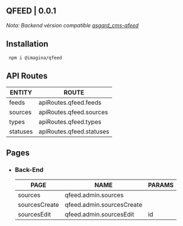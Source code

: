 ## QFEED  | 0.0.1

_Nota: Backend vérsion compatible [asgard_cms-qfeed](https://github.com/imagina/asgardcms-ifeed)_

## Installation

`` npm i @imagina/qfeed``

## API Routes

| ENTITY  | ROUTE |
| ------------- | ------------- |
| feeds | apiRoutes.qfeed.feeds |
| sources | apiRoutes.qfeed.sources |
| types | apiRoutes.qfeed.types |
| statuses | apiRoutes.qfeed.statuses |

## Pages


- ### Back-End

  | PAGE | NAME | PARAMS |
  | ------------- | ------------- | ------------- |  
  | sources | qfeed.admin.sources |  |
  | sourcesCreate | qfeed.admin.sourcesCreate |  |
  | sourcesEdit | qfeed.admin.sourcesEdit | id |  

